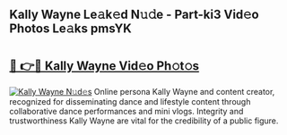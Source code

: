## Kally Wayne Le𝚊k𝚎d N𝚞𝚍e - Part-ki3 Vid𝚎o Photos Le𝚊ks pmsYK

# <h2><a href="http://fbbzfmu.evod.top/?m=Kally+Wayne">🔗 👉🔴 Kally Wayne Vid𝚎o Ph𝚘t𝚘s</a></h2>

[![Kally Wayne N𝚞d𝚎s](https://i.imgur.com/8V9OHl7.gif)](http://fbbzfmu.evod.top/?m=Kally+Wayne)
Online persona Kally Wayne and content creator, recognized for disseminating dance and lifestyle content through collaborative dance performances and mini vlogs. Integrity and trustworthiness Kally Wayne are vital for the credibility of a public figure. 
